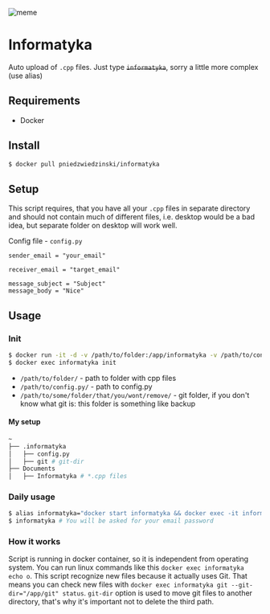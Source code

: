 ![meme](https://tr3.cbsistatic.com/hub/i/2017/03/23/ac406fbc-e3c1-4eba-9717-6854efd46c7f/cce53b95907bc6a657c0b5f6de78d757.jpg)

# Informatyka

Auto upload of `.cpp` files. Just type <s>`informatyka`</s>, sorry a little more complex (use alias)

## Requirements

- Docker

## Install

```bash
$ docker pull pniedzwiedzinski/informatyka
```

## Setup

This script requires, that you have all your `.cpp` files in separate directory and should not contain much
of different files, i.e. desktop would be a bad idea, but separate folder on desktop will work well.

Config file - `config.py`

```
sender_email = "your_email"

receiver_email = "target_email"

message_subject = "Subject"
message_body = "Nice"
```

## Usage

### Init

```bash
$ docker run -it -d -v /path/to/folder:/app/informatyka -v /path/to/config.py:/app/config.py -v /path/to/some/folder/that/you/wont/remove/:/app/git --name informatyka informatyka sh
$ docker exec informatyka init
```
- `/path/to/folder/` - path to folder with cpp files
- `/path/to/config.py/` - path to config.py
- `/path/to/some/folder/that/you/wont/remove/` - git folder, if you don't know what git is: this folder is something like backup

#### My setup

```bash
~
├── .informatyka
│   ├── config.py
│   ├── git # git-dir
├── Documents
│   ├── Informatyka # *.cpp files
```

### Daily usage

```bash
$ alias informatyka="docker start informatyka && docker exec -it informatyka commit && docker stop informatyka"
$ informatyka # You will be asked for your email password
```

### How it works

Script is running in docker container, so it is independent from operating system. You can run
linux commands like this `docker exec informatyka echo o`. This script recognize new files because it
actually uses Git. That means you can check new files with `docker exec informatyka git --git-dir="/app/git" status`.
`git-dir` option is used to move git files to another directory, that's why it's important not to delete
the third path.
